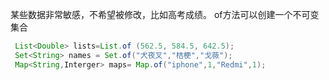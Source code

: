 某些数据非常敏感，不希望被修改，比如高考成绩。
of方法可以创建一个不可变集合
```java
 List<Double> lists=List.of (562.5, 584.5, 642.5);
 Set<String> names = Set.of("犬夜叉","桔梗","戈薇");
 Map<String,Interger> maps= Map.of("iphone",1,"Redmi",1);
```


